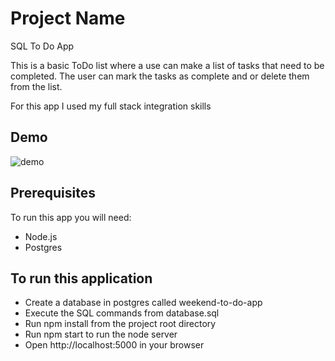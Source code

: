# Project Name
SQL To Do App

This is a basic ToDo list where a use can make a list of tasks that need to be completed. The user can mark the tasks as complete and or delete them from the list.

For this app I used my full stack integration skills
## Demo
![demo](./ToDo_app.gif)

## Prerequisites
To run this app you will need:
* Node.js
* Postgres

## To run this application
* Create a database in postgres called weekend-to-do-app
* Execute the SQL commands from database.sql
* Run npm install from the project root directory
* Run npm start to run the node server
* Open http://localhost:5000 in your browser
